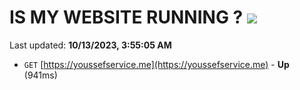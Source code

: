 # IS MY WEBSITE RUNNING ? [![](https://img.shields.io/static/v1?label=Sponsor&message=%E2%9D%A4&logo=GitHub&color=%23fe8e86)](https://github.com/sponsors/<username>)

Last updated: **10/13/2023, 3:55:05 AM**

- `GET` [https://youssefservice.me](https://youssefservice.me) - **Up** (941ms)
